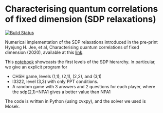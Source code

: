 # Characterising quantum correlations of fixed dimension (SDP relaxations)

[![Build Status](https://travis-ci.com/carlosparaciari/non_local_games.svg?token=qysu8rvspZL66s8hKeeJ&branch=master)](https://travis-ci.com/carlosparaciari/non_local_games)

Numerical implementation of the SDP relaxations introduced in the pre-print Hyejung H. Jee, et al, Characterising quantum correlations of fixed dimension (2020), available at this [link](https://arxiv.org/abs/2005.08883).

This [notebook](./code_examples.ipynb) showcasts the first levels of the SDP hierarchy. In particular, we give an explicit program for

- CHSH game, levels (1,1), (2,1), (2,2), and (3,1)
- I3322, level (3,3) with only PPT conditions.
- A random game with 3 answers and 2 questions for each player, where the sdp(2,1)+NPA1 gives a better value than NPA1

The code is written in Python (using cvxpy), and the solver we used is Mosek.
